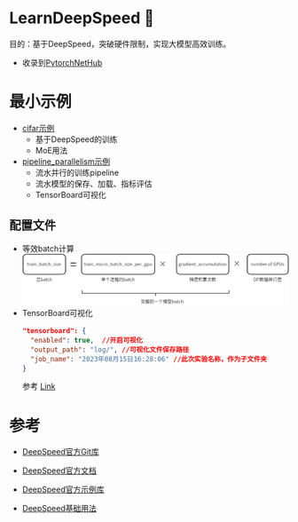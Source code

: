 # LearnDeepSpeed 🚀
目的：基于DeepSpeed，突破硬件限制，实现大模型高效训练。

- 收录到[PytorchNetHub](https://github.com/bobo0810/PytorchNetHub)



# 最小示例

- [cifar示例](training/cifar/README.md)
  - 基于DeepSpeed的训练
  - MoE用法
- [pipeline_parallelism示例](training/pipeline_parallelism)
  - 流水并行的训练pipeline
  - 流水模型的保存、加载、指标评估
  - TensorBoard可视化



## 配置文件
- 等效batch计算
  ![img.png](assets/img.png)
- TensorBoard可视化
  ```json
  "tensorboard": {
    "enabled": true,  //开启可视化
    "output_path": "log/", //可视化文件保存路径
    "job_name": "2023年08月15日16:28:06" //此次实验名称，作为子文件夹
  }
  ```
  参考 [Link](https://www.deepspeed.ai/docs/config-json/#monitoring-module-tensorboard-wandb-csv)




# 参考

- [DeepSpeed官方Git库](https://github.com/microsoft/DeepSpeed)  

- [DeepSpeed官方文档](https://www.deepspeed.ai/getting-started/) 

- [DeepSpeed官方示例库](https://github.com/microsoft/DeepSpeedExamples)  

- [DeepSpeed基础用法](https://github.com/microsoft/DeepSpeedExamples/blob/master/training/HelloDeepSpeed/README.md) 